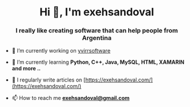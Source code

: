 <h1 align="center">Hi 👋, I'm exehsandoval</h1>
<h3 align="center">I really like creating software that can help people from Argentina</h3>

- 🔭 I’m currently working on [yvirrsoftware](https://www.yvirrsoft.com/)

- 🌱 I’m currently learning **Python, C++, Java, MySQL, HTML, XAMARIN and more ..**

- 📝 I regularly write articles on [https://exehsandoval.com/](https://exehsandoval.com/)

- 📫 How to reach me **exehsandoval@gmail.com**

